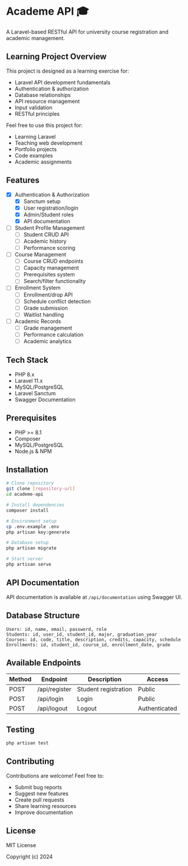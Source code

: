 # Academe API 🎓

A Laravel-based RESTful API for university course registration and academic management.

## Learning Project Overview

This project is designed as a learning exercise for:
- Laravel API development fundamentals
- Authentication & authorization
- Database relationships
- API resource management
- Input validation
- RESTful principles

Feel free to use this project for:
- Learning Laravel
- Teaching web development
- Portfolio projects
- Code examples
- Academic assignments

## Features
- [x] Authentication & Authorization
  - [x] Sanctum setup
  - [x] User registration/login
  - [x] Admin/Student roles
  - [x] API documentation

- [ ] Student Profile Management
  - [ ] Student CRUD API
  - [ ] Academic history
  - [ ] Performance scoring

- [ ] Course Management
  - [ ] Course CRUD endpoints
  - [ ] Capacity management
  - [ ] Prerequisites system
  - [ ] Search/filter functionality

- [ ] Enrollment System
  - [ ] Enrollment/drop API
  - [ ] Schedule conflict detection
  - [ ] Grade submission
  - [ ] Waitlist handling

- [ ] Academic Records
  - [ ] Grade management
  - [ ] Performance calculation
  - [ ] Academic analytics

## Tech Stack

- PHP 8.x
- Laravel 11.x
- MySQL/PostgreSQL
- Laravel Sanctum
- Swagger Documentation

## Prerequisites

- PHP >= 8.1
- Composer
- MySQL/PostgreSQL
- Node.js & NPM

## Installation

```bash
# Clone repository
git clone [repository-url]
cd academe-api

# Install dependencies
composer install

# Environment setup
cp .env.example .env
php artisan key:generate

# Database setup
php artisan migrate

# Start server
php artisan serve
```

## API Documentation

API documentation is available at `/api/documentation` using Swagger UI.

## Database Structure

```
Users: id, name, email, password, role
Students: id, user_id, student_id, major, graduation_year
Courses: id, code, title, description, credits, capacity, schedule
Enrollments: id, student_id, course_id, enrollment_date, grade
```

## Available Endpoints

| Method | Endpoint                  | Description              | Access  |
|--------|---------------------------|--------------------------|---------|
| POST   | /api/register             | Student registration     | Public  |
| POST   | /api/login                | Login                    | Public  |
| POST   | /api/logout               | Logout                   | Authenticated  |

## Testing

```bash
php artisan test
```

## Contributing

Contributions are welcome! Feel free to:
- Submit bug reports
- Suggest new features
- Create pull requests
- Share learning resources
- Improve documentation

## License

MIT License

Copyright (c) 2024
